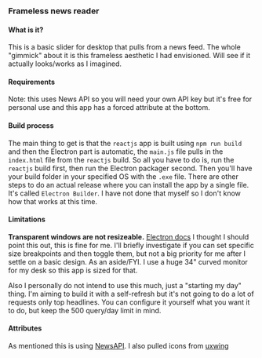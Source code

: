### Frameless news reader

#### What is it?
This is a basic slider for desktop that pulls from a news feed. The whole "gimmick" about it is this frameless aesthetic I had envisioned. Will see if it actually looks/works as I imagined.

#### Requirements
Note: this uses News API so you will need your own API key but it's free for personal use and this app has a forced attribute at the bottom.

#### Build process
The main thing to get is that the `reactjs` app is built using `npm run build` and then the Electron part is automatic, the `main.js` file pulls in the `index.html` file from the `reactjs` build. So all you have to do is, run the `reactjs` build first, then run the Electron packager second. Then you'll have your build folder in your specified OS with the `.exe` file. There are other steps to do an actual release where you can install the app by a single file. It's called `Electron Builder`. I have not done that myself so I don't know how that works at this time.

#### Limitations
**Transparent windows are not resizeable.** [Electron docs](https://www.electronjs.org/docs/api/frameless-window#limitations)
I thought I should point this out, this is fine for me. I'll briefly investigate if you can set specific size breakpoints and then toggle them, but not a big priority for me after I settle on a basic design. As an aside/FYI. I use a huge 34" curved monitor for my desk so this app is sized for that.

Also I personally do not intend to use this much, just a "starting my day" thing. I'm aiming to build it with a self-refresh but it's not going to do a lot of requests only top headlines. You can configure it yourself what you want it to do, but keep the 500 query/day limit in mind.

#### Attributes
As mentioned this is using [NewsAPI](https://newsapi.org). I also pulled icons from [uxwing](https://uxwing.com/)